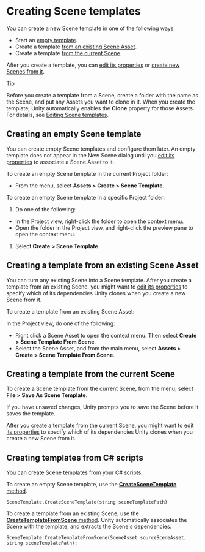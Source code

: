 # Creating Scene templates

You can create a new Scene template in one of the following ways:

- Start an [empty template](#creating-an-empty-scene-template).
- Create a template [from an existing Scene Asset](#creating-a-template-from-an-existing-scene-asset).
- Create a template [from the current Scene](#creating-a-template-from-the-current-scene).

After you create a template, you can [edit its properties](editing-scene-templates.md) or [create new Scenes from it](creating-scenes-from-templates.md).

> [!TIP]
> Before you create a template from a Scene, create a folder with the name as the Scene, and put any Assets you want to clone in it. When you create the template, Unity automatically enables the **Clone** property for those Assets. For details, see [Editing Scene templates](editing-scene-templates.md).

## Creating an empty Scene template

You can create empty Scene templates and configure them later. An empty template does not appear in the New Scene dialog until you [edit its properties](editing-scene-templates.md) to associate a Scene Asset to it.    

To create an empty Scene template in the current Project folder:

- From the menu, select **Assets > Create > Scene Template**.

To create an empty Scene template in a specific Project folder:

1. Do one of the following:

  - In the Project view, right-click the folder to open the context menu.
  - Open the folder in the Project view, and right-click the preview pane to open the context menu.
1. Select **Create > Scene Template**.

## Creating a template from an existing Scene Asset

You can turn any existing Scene into a Scene template. After you create a template from an existing Scene, you might want to [edit its properties](editing-scene-templates.md) to specify which of its dependencies Unity clones when you create a new Scene from it.

To create a template from an existing Scene Asset:

In the Project view, do one of the following:

- Right click a Scene Asset to open the context menu. Then select **Create > Scene Template From Scene**.
- Select the Scene Asset, and from the main menu, select **Assets > Create > Scene Template From Scene**.

## Creating a template from the current Scene

To create a Scene template from the current Scene, from the menu, select **File > Save As Scene Template**.

If you have unsaved changes, Unity prompts you to save the Scene before it saves the template.

After you create a template from the current Scene, you might want to [edit its properties](editing-scene-templates.md) to specify which of its dependencies Unity clones when you create a new Scene from it.

## Creating templates from C&#35; scripts

You can create Scene templates from your C&#35; scripts.

To create an empty Scene template, use the [**CreateSceneTemplate** method](../api/UnityEditor.SceneTemplate.SceneTemplate.html#UnityEditor_SceneTemplate_SceneTemplate_CreateSceneTemplate_System_String_).

```CSharp
SceneTemplate.CreateSceneTemplate(string sceneTemplatePath)
```

To create a template from an existing Scene, use the [**CreateTemplateFromScene** method](../api/UnityEditor.SceneTemplate.SceneTemplate.html#UnityEditor_SceneTemplate_SceneTemplate_CreateTemplateFromScene_SceneAsset_System_String_). Unity automatically associates the Scene with the template, and extracts the Scene's dependencies.

```CSharp
SceneTemplate.CreateTemplateFromScene(SceneAsset sourceSceneAsset, string sceneTemplatePath);
```





